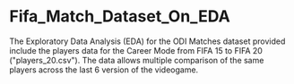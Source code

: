 # Fifa_Match_Dataset_On_EDA
The Exploratory Data Analysis (EDA) for the ODI Matches dataset provided include the players data for the Career Mode from FIFA 15 to FIFA 20 ("players_20.csv"). The data allows multiple comparison of the same players across the last 6 version of the videogame.
